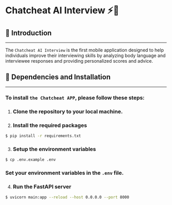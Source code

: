
# Chatcheat AI Interview ⚡🚀

##  🔗 Introduction
------------
The `Chatcheat AI Interview` is the first mobile application designed to
help individuals improve their interviewing skills by analyzing body
language and interviewee responses and providing personalized
scores and advice. 



## 🔗 Dependencies and Installation
----------------------------
### To install `the Chatcheat APP`, please follow these steps:

1. ### Clone the repository to your local machine.

2. ### Install the required packages

```bash
$ pip install -r requirements.txt
```

3. ### Setup the environment variables

```bash
$ cp .env.example .env
```
### Set your environment variables in the `.env` file. 

4. ### Run the FastAPI server

```bash
$ uvicorn main:app --reload --host 0.0.0.0 --port 8000
```
